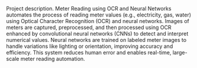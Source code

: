 Project description. Meter Reading using OCR and Neural Networks automates the process of reading meter values (e.g., electricity, gas, water) using Optical Character Recognition (OCR) and neural networks. Images of meters are captured, preprocessed, and then processed using OCR enhanced by convolutional neural networks (CNNs) to detect and interpret numerical values. Neural networks are trained on labeled meter images to handle variations like lighting or orientation, improving accuracy and efficiency. This system reduces human error and enables real-time, large-scale meter reading automation.
